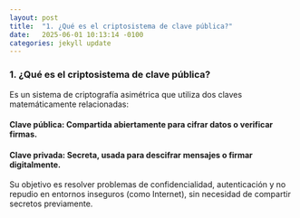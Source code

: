 ```yaml
---
layout: post
title:  "1. ¿Qué es el criptosistema de clave pública?"
date:   2025-06-01 10:13:14 -0100
categories: jekyll update
---
```

### 1. ¿Qué es el criptosistema de clave pública?
Es un sistema de criptografía asimétrica que utiliza dos claves matemáticamente relacionadas:

#### Clave pública: Compartida abiertamente para cifrar datos o verificar firmas.
#### Clave privada: Secreta, usada para descifrar mensajes o firmar digitalmente.

Su objetivo es resolver problemas de confidencialidad, autenticación y no repudio en entornos inseguros (como Internet), sin necesidad de compartir secretos previamente.

